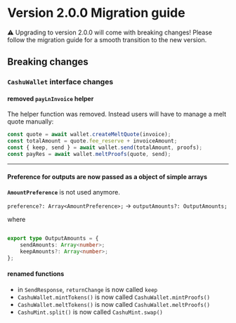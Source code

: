 # Version 2.0.0 Migration guide

⚠️ Upgrading to version 2.0.0 will come with breaking changes! Please follow the migration guide for a smooth transition to the new version.

## Breaking changes

### `CashuWallet` interface changes

#### removed `payLnInvoice` helper

The helper function was removed. Instead users will have to manage a melt quote manually:

```ts
const quote = await wallet.createMeltQuote(invoice);
const totalAmount = quote.fee_reserve + invoiceAmount;
const { keep, send } = await wallet.send(totalAmount, proofs);
const payRes = await wallet.meltProofs(quote, send);
```

---

#### Preference for outputs are now passed  as a object of simple arrays 

**`AmountPreference`** is not used anymore.

`preference?: Array<AmountPreference>;` -> `outputAmounts?: OutputAmounts;`

where

```typescript

export type OutputAmounts = {
	sendAmounts: Array<number>;
	keepAmounts?: Array<number>;
};


```

#### renamed functions 

- in `SendResponse`, `returnChange` is now called `keep`
- `CashuWallet.mintTokens()` is now called `CashuWallet.mintProofs()`
- `CashuWallet.meltTokens()` is now called `CashuWallet.meltProofs()`
- `CashuMint.split()` is now called `CashuMint.swap()`